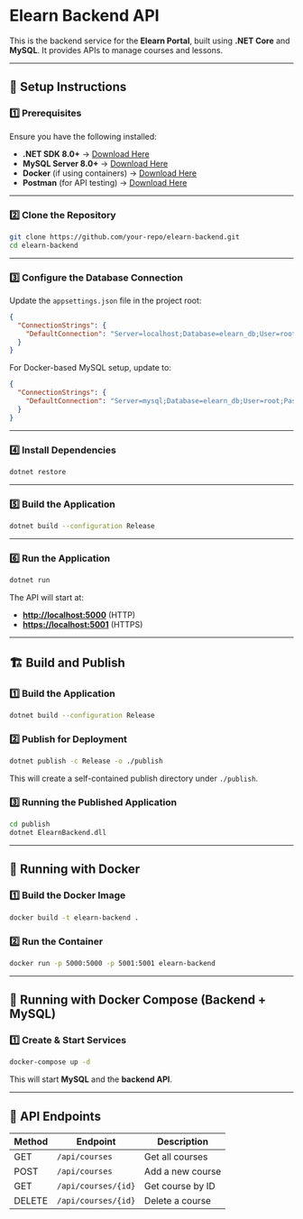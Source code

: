 # Elearn Backend API

This is the backend service for the **Elearn Portal**, built using **.NET Core** and **MySQL**. It provides APIs to manage courses and lessons.

---

## 🚀 Setup Instructions

### **1️⃣ Prerequisites**

Ensure you have the following installed:

- **.NET SDK 8.0+** → [Download Here](https://dotnet.microsoft.com/en-us/download)
- **MySQL Server 8.0+** → [Download Here](https://dev.mysql.com/downloads/)
- **Docker** (if using containers) → [Download Here](https://www.docker.com/get-started)
- **Postman** (for API testing) → [Download Here](https://www.postman.com/)

---

### **2️⃣ Clone the Repository**

```sh
git clone https://github.com/your-repo/elearn-backend.git
cd elearn-backend
```

---

### **3️⃣ Configure the Database Connection**

Update the `appsettings.json` file in the project root:

```json
{
  "ConnectionStrings": {
    "DefaultConnection": "Server=localhost;Database=elearn_db;User=root;Password=rootpassword;"
  }
}
```

For Docker-based MySQL setup, update to:

```json
{
  "ConnectionStrings": {
    "DefaultConnection": "Server=mysql;Database=elearn_db;User=root;Password=rootpassword;"
  }
}
```

---

### **4️⃣ Install Dependencies**

```sh
dotnet restore
```

---

### **5️⃣ Build the Application**

```sh
dotnet build --configuration Release
```

---

### **6️⃣ Run the Application**

```sh
dotnet run
```

The API will start at:

- **[http://localhost:5000](http://localhost:5000)** (HTTP)
- **[https://localhost:5001](https://localhost:5001)** (HTTPS)

---

## 🏗️ Build and Publish

### **1️⃣ Build the Application**

```sh
dotnet build --configuration Release
```

### **2️⃣ Publish for Deployment**

```sh
dotnet publish -c Release -o ./publish
```

This will create a self-contained publish directory under `./publish`.

### **3️⃣ Running the Published Application**

```sh
cd publish
dotnet ElearnBackend.dll
```

---

## 🐳 Running with Docker

### **1️⃣ Build the Docker Image**

```sh
docker build -t elearn-backend .
```

### **2️⃣ Run the Container**

```sh
docker run -p 5000:5000 -p 5001:5001 elearn-backend
```

---

## 🔄 Running with Docker Compose (Backend + MySQL)

### **1️⃣ Create & Start Services**

```sh
docker-compose up -d
```

This will start **MySQL** and the **backend API**.

---

## 📡 API Endpoints

| Method | Endpoint            | Description      |
| ------ | ------------------- | ---------------- |
| GET    | `/api/courses`      | Get all courses  |
| POST   | `/api/courses`      | Add a new course |
| GET    | `/api/courses/{id}` | Get course by ID |
| DELETE | `/api/courses/{id}` | Delete a course  |

